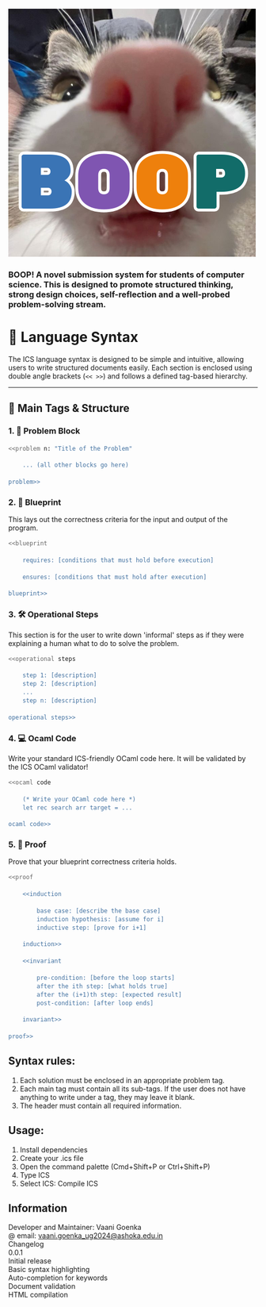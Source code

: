 ![Alt Text](icon.png)
### BOOP! A novel submission system for students of computer science. This is designed to promote structured thinking, strong design choices, self-reflection and a well-probed problem-solving stream.
# 📝 Language Syntax

The ICS language syntax is designed to be simple and intuitive, allowing users to write structured documents easily. Each section is enclosed using double angle brackets (`<< >>`) and follows a defined tag-based hierarchy.

---

## 🔖 Main Tags & Structure

### 1. 📌 Problem Block

```bash
<<problem n: "Title of the Problem"

    ... (all other blocks go here)

problem>>
```

### 2. 📝 Blueprint
This lays out the correctness criteria for the input and output of the program.

```bash
<<blueprint

    requires: [conditions that must hold before execution]

    ensures: [conditions that must hold after execution]

blueprint>>
```

### 3. 🛠️ Operational Steps
This section is for the user to write down 'informal' steps as if they were explaining a human what to do to solve the problem.
```bash
<<operational steps

    step 1: [description]
    step 2: [description]
    ...
    step n: [description]

operational steps>>
```

### 4. 💻 Ocaml Code
Write your standard ICS-friendly OCaml code here. It will be validated by the ICS OCaml validator!
```bash
<<ocaml code

    (* Write your OCaml code here *)
    let rec search arr target = ...

ocaml code>>
```

### 5. 📖 Proof
Prove that your blueprint correctness criteria holds.
```bash
<<proof

    <<induction

        base case: [describe the base case]
        induction hypothesis: [assume for i]
        inductive step: [prove for i+1]

    induction>>

    <<invariant

        pre-condition: [before the loop starts]
        after the ith step: [what holds true]
        after the (i+1)th step: [expected result]
        post-condition: [after loop ends]

    invariant>>

proof>>
```

## Syntax rules:
1. Each solution must be enclosed in an appropriate problem tag.
2. Each main tag must contain all its sub-tags. If the user does not have anything to write under a tag, they may leave it blank.
3. The header must contain all required information.

## Usage:
1. Install dependencies
2. Create your .ics file
3. Open the command palette (Cmd+Shift+P or Ctrl+Shift+P)
4. Type ICS
5. Select ICS: Compile ICS 

## Information
Developer and Maintainer: Vaani Goenka \
@ email: vaani.goenka_ug2024@ashoka.edu.in \
Changelog \
0.0.1 \
Initial release \
Basic syntax highlighting \
Auto-completion for keywords \
Document validation \
HTML compilation 


